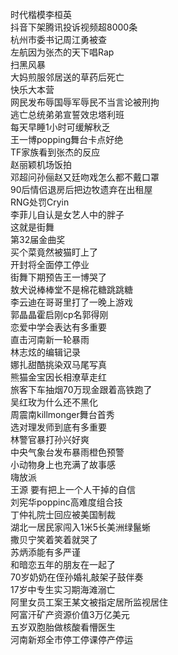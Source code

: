 时代楷模李桓英  
抖音下架腾讯投诉视频超8000条  
杭州市委书记周江勇被查  
左航因为张杰的天下唱Rap  
扫黑风暴  
大妈煎服邻居送的草药后死亡  
快乐大本营  
网民发布辱国辱军辱民不当言论被刑拘  
逃亡总统弟弟宣誓效忠塔利班  
每天早睡1小时可缓解秋乏  
王一博popping舞台卡点好绝  
TF家族看到张杰的反应  
赵丽颖机场饭拍  
邓超问孙俪赵又廷吻戏怎么都不戴口罩  
90后情侣退房后把边牧遗弃在出租屋  
RNG处罚Cryin  
李菲儿自认是女艺人中的胖子  
这就是街舞  
第32届金曲奖  
买个菜竟然被猫盯上了  
开封将全面停工停业  
街舞下期预告王一博哭了  
敖犬说棒棒堂不是棉花糖跳跳糖  
李云迪在哥哥里打了一晚上游戏  
郭晶晶霍启刚cp名郭得刚  
恋爱中学会表达有多重要  
直击河南新一轮暴雨  
林志炫的编辑记录  
娜扎甜酷挑染双马尾写真  
熊猫金宝因长相潦草走红  
旅客下车抽烟70万现金跟着高铁跑了  
吴红玫为什么还不黑化  
周震南killmonger舞台首秀  
选对理发师到底有多重要  
林警官暴打孙兴好爽  
中央气象台发布暴雨橙色预警  
小动物身上也充满了故事感  
嗨放派  
王源 要有把上一个人干掉的自信  
刘宪华poppinc高难度组合技  
丁仲礼院士回应被美国制裁  
湖北一居民家闯入1米5长美洲绿鬣蜥  
撒贝宁笑着笑着就哭了  
苏炳添能有多严谨  
和暗恋五年的朋友在一起了  
70岁奶奶在侄孙婚礼敲架子鼓伴奏  
17岁中专生实习期海滩溺亡  
阿里女员工案王某文被指定居所监视居住  
阿富汗矿产资源价值3万亿美元  
五岁双胞胎做核酸看懵医生  
河南新郑全市停工停课停产停运  

